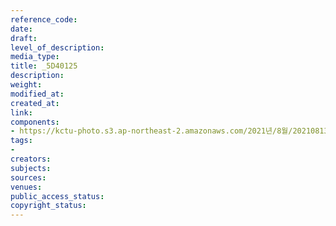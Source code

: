 ```yaml
---
reference_code: 
date: 
draft: 
level_of_description: 
media_type: 
title: _5D40125
description: 
weight: 
modified_at: 
created_at: 
link: 
components:
- https://kctu-photo.s3.ap-northeast-2.amazonaws.com/2021년/8월/20210813_이재용+특혜+가석방+강행한+문재인+정부+규탄+기자회견/_5D40125.jpg
tags:
- 
creators: 
subjects: 
sources: 
venues: 
public_access_status: 
copyright_status: 
---
```

